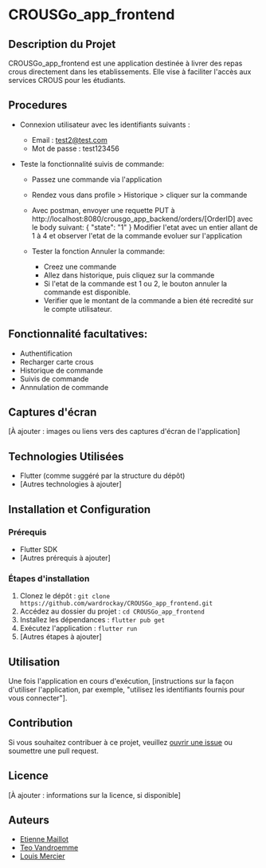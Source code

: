 # CROUSGo_app_frontend

## Description du Projet
CROUSGo_app_frontend est une application destinée à livrer des repas crous directement dans les etablissements. Elle vise à faciliter l'accès aux services CROUS pour les étudiants.

## Procedures
- Connexion utilisateur avec les identifiants suivants :
  - Email : test2@test.com
  - Mot de passe : test123456


- Teste la fonctionnalité suivis de commande:
  - Passez une commande via l'application
  - Rendez vous dans profile > Historique > cliquer sur la commande
  - Avec postman, envoyer une requette PUT à http://localhost:8080/crousgo_app_backend/orders/[OrderID] avec le body suivant:
  {
    "state": "1"
  }
  Modifier l'etat avec un entier allant de 1 à 4 et observer l'etat de la commande evoluer sur l'application

  - Tester la fonction Annuler la commande:
    - Creez une commande
    - Allez dans historique, puis cliquez sur la commande
    - Si l'etat de la commande est 1 ou 2, le bouton annuler la commande est disponible. 
    - Verifier que le montant de la commande a bien été recredité sur le compte utilisateur.

## Fonctionnalité facultatives:
- Authentification
- Recharger carte crous
- Historique de commande
- Suivis de commande
- Annnulation de commande

## Captures d'écran
[À ajouter : images ou liens vers des captures d'écran de l'application]

## Technologies Utilisées
- Flutter (comme suggéré par la structure du dépôt)
- [Autres technologies à ajouter]

## Installation et Configuration

### Prérequis
- Flutter SDK
- [Autres prérequis à ajouter]

### Étapes d'installation
1. Clonez le dépôt : `git clone https://github.com/wardrockay/CROUSGo_app_frontend.git`
2. Accédez au dossier du projet : `cd CROUSGo_app_frontend`
3. Installez les dépendances : `flutter pub get`
4. Exécutez l'application : `flutter run`
5. [Autres étapes à ajouter]

## Utilisation
Une fois l'application en cours d'exécution, [instructions sur la façon d'utiliser l'application, par exemple, "utilisez les identifiants fournis pour vous connecter"].

## Contribution
Si vous souhaitez contribuer à ce projet, veuillez [ouvrir une issue](https://github.com/wardrockay/CROUSGo_app_frontend/issues) ou soumettre une pull request.

## Licence
[À ajouter : informations sur la licence, si disponible]

## Auteurs
- [Etienne Maillot](https://github.com/wardrockay)
- [Teo Vandroemme](https://github.com/TeoVandroemme)
- [Louis Mercier](https://github.com/SaadyX)


